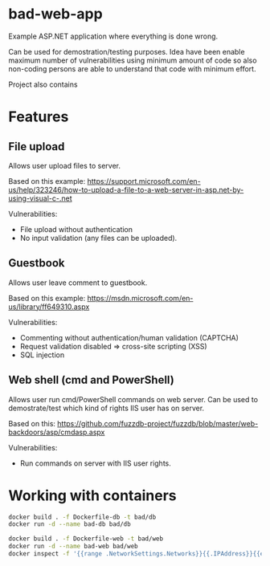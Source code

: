 # bad-web-app
Example ASP.NET application where everything is done wrong.

Can be used for demostration/testing purposes.
Idea have been enable maximum number of vulnerabilities using minimum amount of code so also non-coding persons are able to understand that code with minimum effort.

Project also contains

# Features
## File upload
Allows user upload files to server.

Based on this example: https://support.microsoft.com/en-us/help/323246/how-to-upload-a-file-to-a-web-server-in-asp.net-by-using-visual-c-.net

Vulnerabilities:
- File upload without authentication
- No input validation (any files can be uploaded).

## Guestbook
Allows user leave comment to guestbook.

Based on this example: https://msdn.microsoft.com/en-us/library/ff649310.aspx

Vulnerabilities:
- Commenting without authentication/human validation (CAPTCHA)
- Request validation disabled => cross-site scripting (XSS)
- SQL injection

## Web shell (cmd and PowerShell)
Allows user run cmd/PowerShell commands on web server.
Can be used to demostrate/test which kind of rights IIS user has on server.

Based on this: https://github.com/fuzzdb-project/fuzzdb/blob/master/web-backdoors/asp/cmdasp.aspx

Vulnerabilities:
- Run commands on server with IIS user rights.

# Working with containers
```bash
docker build . -f Dockerfile-db -t bad/db
docker run -d --name bad-db bad/db
```

```bash
docker build . -f Dockerfile-web -t bad/web
docker run -d --name bad-web bad/web
docker inspect -f '{{range .NetworkSettings.Networks}}{{.IPAddress}}{{end}}' bad-web
```

